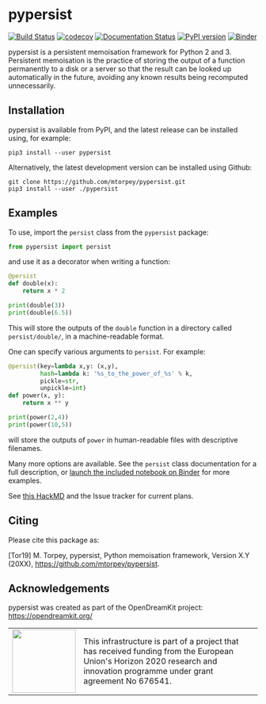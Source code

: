pypersist
=========

[![Build Status](https://travis-ci.org/mtorpey/pypersist.svg?branch=master)](https://travis-ci.org/mtorpey/pypersist)
[![codecov](https://codecov.io/gh/mtorpey/pypersist/branch/master/graph/badge.svg)](https://codecov.io/gh/mtorpey/pypersist)
[![Documentation Status](https://readthedocs.org/projects/pypersist/badge/?version=latest)](https://pypersist.readthedocs.io/en/latest/?badge=latest)
[![PyPI version](https://badge.fury.io/py/pypersist.svg)](https://badge.fury.io/py/pypersist)
[![Binder](https://mybinder.org/badge_logo.svg)](https://mybinder.org/v2/gh/mtorpey/pypersist/master?filepath=binder/demo.ipynb)

pypersist is a persistent memoisation framework for Python 2 and 3.  Persistent
memoisation is the practice of storing the output of a function permanently to a
disk or a server so that the result can be looked up automatically in the
future, avoiding any known results being recomputed unnecessarily.

Installation
------------
pypersist is available from PyPI, and the latest release can be installed using,
for example:

    pip3 install --user pypersist

Alternatively, the latest development version can be installed using Github:

    git clone https://github.com/mtorpey/pypersist.git
    pip3 install --user ./pypersist

Examples
--------
To use, import the `persist` class from the `pypersist` package:

```python
from pypersist import persist
```

and use it as a decorator when writing a function:

```python
@persist
def double(x):
    return x * 2

print(double(3))
print(double(6.5))
```

This will store the outputs of the `double` function in a directory called
`persist/double/`, in a machine-readable format.

One can specify various arguments to `persist`.  For example:

```python
@persist(key=lambda x,y: (x,y),
         hash=lambda k: '%s_to_the_power_of_%s' % k,
         pickle=str,
         unpickle=int)
def power(x, y):
    return x ** y

print(power(2,4))
print(power(10,5))
```

will store the outputs of `power` in human-readable files with descriptive
filenames.

Many more options are available.  See the `persist` class documentation for a
full description, or [launch the included notebook on
Binder](https://mybinder.org/v2/gh/mtorpey/pypersist/master?filepath=binder/demo.ipynb)
for more examples.

See [this HackMD](https://hackmd.io/1M5clex-TYWCuxxgi05k5A) and the Issue
tracker for current plans.

Citing
------
Please cite this package as:

[Tor19] 
M. Torpey, 
pypersist, 
Python memoisation framework,
Version X.Y (20XX),
https://github.com/mtorpey/pypersist.

Acknowledgements
----------------
pypersist was created as part of the OpenDreamKit project: 
https://opendreamkit.org/

<table class="none">
<tr>
<td>
  <img src="http://opendreamkit.org/public/logos/Flag_of_Europe.svg" width="128">
</td>
<td>
  This infrastructure is part of a project that has received funding from the
  European Union's Horizon 2020 research and innovation programme under grant
  agreement No 676541.
</td>
</tr>
</table>
